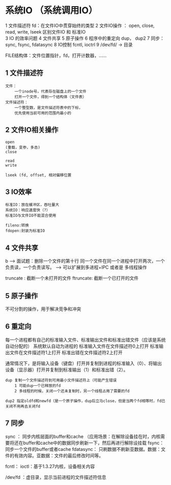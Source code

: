 # 系统IO （系统调用IO）

1 文件描述符 fd：在文件IO中贯穿始终的类型
2 文件IO操作 ： open, close, read, write, lseek
	区别文件IO 和 标准IO		
3 IO 的效率问题
4 文件共享
5 原子操作
6 程序中的重定向 dup， dup2
7 同步：sync, fsync, fdatasync
8 IO控制 fcntl, ioctrl
9 /dev/fd/ -> 目录

FILE结构体：文件位置指针，fd，打开计数器，……



## 1 文件描述符
```
文件：
	一个inode号，代表存在磁盘上的一个文件
	打开一个文件，得到一个结构体（文件表）
文件描述符：
	一个整型数，是文件描述符表中的下标，
	优先使用当前可用的范围内最小的
```

## 2 文件IO相关操作
```
open
(重载，变参，多态)
close

read
write

lseek (fd, offset, 相对偏移位置
```

## 3 IO效率
```
标准IO：放在缓冲区，吞吐量大
系统IO：响应速度快（?）
标准IO与文件IO不能混合使用

fileno:转换 
fdopen:封装为标准IO
```

## 4 文件共享
b --> 面试题：删除一个文件的第十行
	同一个文件在同一个进程中打开两次，一个负责读，一个负责读写。 --> 可以扩展到多进程+IPC 或者是 多线程操作

truncate : 截断一个未打开的文件
ftruncate: 截断一个已打开的文件



## 5 原子操作

不可分割的操作，用于解决竞争和冲突



## 6 重定向
每一个进程都有自己的标准输入文件、标准输出文件和标准出错文件（应该是系统自动分配的）
系统默认自动为进程的
	标准输入文件在文件描述符0上打开
	标准输出文件在文件描述符1上打开
	标准出错在文件描述符2上打开

通常情况下，是将输入设备（键盘）打开并复制到进程的标准输入（0）、将输出设备（显示器）打开并复制到标准输出（1）和标准出错（2）。
```
dup 复制一个文件描述符到可用最小文件描述符上（可能产生错误
	1 可能dup一个已释放的fd
	2 多线程的时候，关闭一个还未复制时，另一个线程占用了需要的fd
	
dup2 指定oldfd和newfd（是一个原子操作，dup后立马close，但是当两个fd相等时，fd已关闭不用再去关闭fd
```


## 7 同步

sync ： 同步内核层面的buffer和cache （应用场景：在解除设备挂在时，内核需要将还在buffer和cache中的数据同步刷新一下，然后再进行解除设挂载
fsync： 同步一个文件的buffer或者cache
fdatasync： 只刷数据不刷新亚数据。数据：文件的有效内容。亚数据：文件的最后修改时间等。
	
fcntl：
ioctl：基于1.3.27内核，设备相关内容
	
/dev/fd ：虚目录，显示当前进程的文件描述符信息
